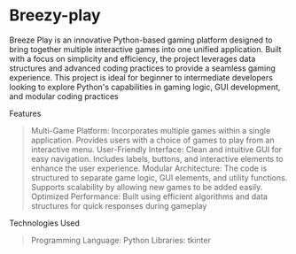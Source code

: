# Breezy-play
Breeze Play is an innovative Python-based gaming platform designed to bring together multiple interactive games into one unified application. Built with a focus on simplicity and efficiency, the project leverages data structures and advanced coding practices to provide a seamless gaming experience.
This project is ideal for beginner to intermediate developers looking to explore Python's capabilities in gaming logic, GUI development, and modular coding practices

Features
> Multi-Game Platform:
Incorporates multiple games within a single application.
Provides users with a choice of games to play from an interactive menu.
> User-Friendly Interface:
Clean and intuitive GUI for easy navigation.
Includes labels, buttons, and interactive elements to enhance the user experience.
> Modular Architecture:
The code is structured to separate game logic, GUI elements, and utility functions.
Supports scalability by allowing new games to be added easily.
> Optimized Performance:
Built using efficient algorithms and data structures for quick responses during gameplay

Technologies Used
> Programming Language: Python
> Libraries: tkinter

